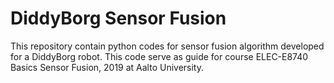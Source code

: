 # DiddyBorg Sensor Fusion

This repository contain python codes for sensor fusion algorithm developed for a DiddyBorg robot. This code serve as guide for course ELEC-E8740 Basics Sensor Fusion, 2019 at Aalto University.

